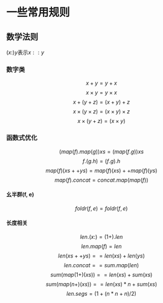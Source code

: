 <script type="text/javascript" src="http://cdn.mathjax.org/mathjax/latest/MathJax.js?config=TeX-AMS-MML_HTMLorMML"></script>
<script type="text/x-mathjax-config"> 
  MathJax.Hub.Config(
    {
      tex2jax: {
        inlineMath: [['$', '$']],
        displayMath: [['$$', '$$']]
        },
      messageStyle: "none" 
    }
  );
</script>

# 一些常用规则

## 数学法则


$(x:) y$表示$x::y$ 

### 数字类

$$x + y = y + x$$
$$x \times y = y \times x$$
$$x + (y + z) = (x + y) + z$$
$$x \times (y \times z) = (x \times y) \times z$$
$$x \times (y + z) = (x \times y) $$

### 函数式优化

$$(map(f).map(g)) xs = (map(f . g)) xs$$
$$f.(g.h) = (f.g).h$$
$$map(f)(xs++ys) = map(f)(xs) ++ map(f)(ys)$$
$$map(f) . concat = concat . map(map(f))$$

#### 幺半群(f, e)

$$foldr(f, e) = foldr(f, e)$$

#### 长度相关

$$len.(x:) = (1+).len$$
$$len. map(f) = len$$
$$len(xs++ys) == len(xs) + len(ys)$$
$$len.concat == sum.map(len)$$
$$sum(map(1+)(xs)) == len(xs) + sum(xs)$$
$$sum(map(n+)(xs)) == len(xs) * n + sum(xs)$$
$$len.segs = (1 + (n*n+n)/2)$$